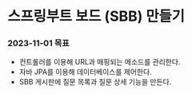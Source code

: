 # 스프링부트 보드 (SBB) 만들기

### 2023-11-01 목표

- 컨트롤러를 이용해 URL과 매핑되는 메소드를 관리한다.
- 자바 JPA를 이용해 데이터베이스를 제어한다.
- SBB 게시판에 질문 목록과 질문 상세 기능을 만든다.